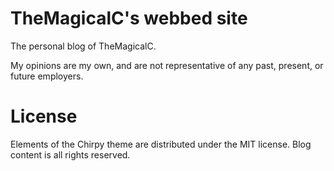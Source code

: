 # TheMagicalC's webbed site 
The personal blog of TheMagicalC. 

My opinions are my own, and are not representative of any past, present, or future employers.

# License
Elements of the Chirpy theme are distributed under the MIT license. 
Blog content is all rights reserved. 
